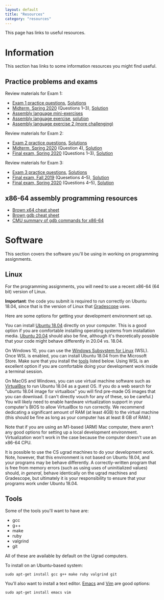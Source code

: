 ```yaml
---
layout: default
title: "Resources"
category: "resources"
---
```


This page has links to useful resources.

# Information

This section has links to some information resources you might find useful.

## Practice problems and exams

Review materials for Exam 1:

* [Exam 1 practice questions](resources/exam1review.html), [Solutions](resources/exam1review-solutions.html)
* [Midterm, Spring 2020](resources/midterm-spring2020.pdf) (Questions 1–3), [Solution](resources/midterm-spring2020-soln.pdf)
* [Assembly language mini-exercises](resources/assemblyMini.html)
* [Assembly language exercise](resources/assembly.html), [solution](resources/asmExerciseSoln.zip)
* [Assembly language exercise 2 (more challenging)](resources/assembly2.html)

Review materials for Exam 2:

* [Exam 2 practice questions](resources/exam2review.html), [Solutions](resources/exam2review-solutions.html)
* [Midterm, Spring 2020](resources/midterm-spring2020.pdf) (Question 4), [Solution](resources/midterm-spring2020-soln.pdf)
* [Final exam, Spring 2020](resources/final-spring2020.pdf) (Questions 1–3), [Solution](resources/final-spring2020-soln.pdf)

Review materials for Exam 3:

* [Exam 3 practice questions](resources/exam3review.html), [Solutions](resources/exam3review-solutions.html)
* [Final exam, Fall 2019](resources/final-fall2019.pdf) (Quesetions 4–5), [Solution](resources/final-fall2019-soln.pdf)
* [Final exam, Spring 2020](resources/final-spring2020.pdf) (Questions 4–5), [Solution](resources/final-spring2020-soln.pdf)

<!--
* [Exam 1 practice questions](resources/exam1review.html), [Answers](resources/exam1review-solutions.html)
* [Assembly language mini-exercises](resources/assemblyMini.html)
* [Assembly language exercise](resources/assembly.html), [solution](resources/asmExerciseSoln.zip)
* [Assembly language exercise 2 (more challenging)](resources/assembly2.html)
* [Zipfile for in-class assembly language exercise](resources/assembly_exercise.zip)
* [Exam 2 practice questions](resources/exam2review.html), [Answers](resources/exam2review-solutions.html)
* [Exam 3 practice questions](resources/exam3review.html), [Answers](resources/exam3review-solutions.html)
* [Final, Spring 2020](resources/final-spring2020.pdf), [Solution](resources/final-spring2020-soln.pdf)
* [Final, Fall 2019](resources/final-fall2019.pdf), [Solution](resources/final-fall2019-soln.pdf)
* [Exam 4 practice questions](resources/exam4review.html), [Answers](resources/exam4review-solutions.html)
* [Exam 4, Fall 2020](resources/exam04-fall2020.pdf), [Solution](resources/exam04-fall2020-solution.pdf)
-->

## x86-64 assembly programming resources

* [Brown x64 cheat sheet](https://cs.brown.edu/courses/cs033/docs/guides/x64_cheatsheet.pdf)
* [Brown gdb cheat sheet](https://cs.brown.edu/courses/cs033/docs/guides/gdb.pdf)
* [CMU summary of gdb commands for x86-64](http://csapp.cs.cmu.edu/3e/docs/gdbnotes-x86-64.pdf)

# Software

This section covers the software you'll be using in working on programming assignments.

## Linux

For the programming assignments, you will need to use a recent x86-64 (64 bit) version of Linux.

**Important**: the code you submit is required to run correctly on Ubuntu 18.04, since
that is the version of Linux that [Gradescope](https://www.gradescope.com/) uses.

Here are some options for getting your development environment set up.

You can install [Ubuntu 18.04](https://releases.ubuntu.com/18.04.5/) directly on your
computer.  This is a good option if you are comfortable installing operating systems
from installation media.  [Ubuntu 20.04](https://releases.ubuntu.com/20.04/) should
also be fine, although it's theoretically possible that your code might behave differently
in 20.04 vs.&nbsp;18.04.

On Windows 10, you can use the [Windows Subsystem for Linux](https://docs.microsoft.com/en-us/windows/wsl/install-win10)
(WSL).  Once WSL is enabled, you can install Ubuntu 18.04 from the Microsoft Store.  Make sure that
you install the [tools](#tools) listed below.  Using WSL is an excellent option if you are
comfortable doing your development work inside a terminal session.

On MacOS and Windows, you can use virtual machine software such as [VirtualBox](https://www.virtualbox.org/)
to run Ubuntu 18.04 as a guest OS.  If you do a web search for "ubuntu 18.04 image for virtualbox"
you will find pre-made OS images that you can download.  (I can't directly vouch for any of these,
so be careful.)  You will likely need to enable hardware virtualization support in your computer's
BIOS to allow VirtualBox to run correctly.  We recommend dedicating a significant amount of RAM
(at least 4GB) to the virtual machine (this should be fine as long as your computer has at least
8 GB of RAM.)

Note that if you are using an M1-based (ARM) Mac computer, there aren't any good
options for setting up a local development environment.  Virtualization won't work
in the case because the computer doesn't use an x86-64 CPU.

It is possible to use the CS ugrad machines to do your development work.  Note, however,
that this environment is not based on Ubuntu 18.04, and your programs may be behave
differently.  A correctly-written program that is free from memory errors (such
as using uses of uninitialized values) should, *in general*, behave identically on the
ugrad machines and Gradescope, but ultimately it is your responsibility to ensure that your
programs work under Ubuntu 18.04.

## Tools

Some of the tools you'll want to have are:

* gcc
* g++
* make
* ruby
* valgrind
* git

All of these are available by default on the Ugrad computers.

To install on an Ubuntu-based system:

```
sudo apt-get install gcc g++ make ruby valgrind git
```

You'll also want to install a text editor.  [Emacs](https://www.gnu.org/software/emacs/) and [Vim](https://www.vim.org/) are good options:

```
sudo apt-get install emacs vim
```

<!--
To install on a Fedora system:

> <code class="cmd">sudo yum install gcc g++ make ruby valgrind git</code>
-->
